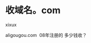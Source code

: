 # 收域名。com


xixux<img id="aimg_X1Wo7" onclick="zoom(this, this.src, 0, 0, 0)" class="zoom" src="https://cdn.jsdelivr.net/gh/hishis/forum-master/public/images/patch.gif" onmouseover="img_onmouseoverfunc(this)" onload="thumbImg(this)" border="0" alt="" />

aligougou.com&nbsp;&nbsp;08年注册的 多少钱收？
